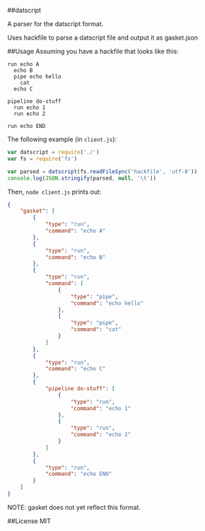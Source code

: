 ##datscript

A parser for the datscript format.

Uses hackfile to parse a datscript file and output it as gasket.json

##Usage
Assuming you have a hackfile that looks like this:

```
run echo A
  echo B
  pipe echo hello
    cat
  echo C

pipeline do-stuff
  run echo 1
  run echo 2

run echo END
```

The following example (in `client.js`):

``` js
var datscript = require('./')
var fs = require('fs')

var parsed = datscript(fs.readFileSync('hackfile', 'utf-8'))
console.log(JSON.stringify(parsed, null, '\t'))
```

Then, `node client.js` prints out:

``` JSON
{
	"gasket": [
		{
			"type": "run",
			"command": "echo A"
		},
		{
			"type": "run",
			"command": "echo B"
		},
		{
			"type": "run",
			"command": [
				{
					"type": "pipe",
					"command": "echo hello"
				},
				{
					"type": "pipe",
					"command": "cat"
				}
			]
		},
		{
			"type": "run",
			"command": "echo C"
		},
		{
			"pipeline do-stuff": [
				{
					"type": "run",
					"command": "echo 1"
				},
				{
					"type": "run",
					"command": "echo 2"
				}
			]
		},
		{
			"type": "run",
			"command": "echo END"
		}
	]
}
```

NOTE:  gasket does not yet reflect this format.  

##License
MIT
